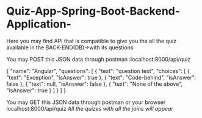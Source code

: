 # Quiz-App-Spring-Boot-Backend-Application-
Here you may find API that is compatible to give you the all the quiz available in the BACK-END(DB)->with its questions

You may POST this JSON data through postman
:localhost:8000/api/quiz



{
	"name": "Angular",
	"questions": [
    	{
        "text": "question text",
        "choices": [
            {
                "text": "Exception",
                "isAnswer": true
            },
            {
                "text": "Code-behind",
                "isAnswer": false
            },
            {
                "text": null,
                "isAnswer": false
            },
            {
                "text": "None of the above",
                "isAnswer": true
            }
        ]
    }
]
}





You may GET this JSON data through postman or your browser
localhost:8000/api/quiz
*All the quizes with all the joins will appear*


